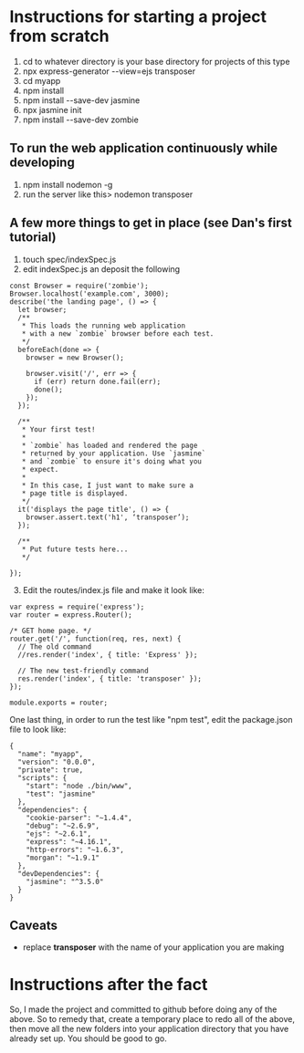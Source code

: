 # Instructions for starting a project from scratch

1. cd to whatever directory is your base directory for projects of this type
2. npx express-generator --view=ejs transposer
3. cd myapp
4. npm install
5. npm install --save-dev jasmine
6. npx jasmine init
7. npm install --save-dev zombie

## To run the web application continuously while developing
1. npm install nodemon -g
2. run the server like this> nodemon transposer

## A few more things to get in place (see Dan's first tutorial)

1. touch spec/indexSpec.js
2. edit indexSpec.js an deposit the following

```
const Browser = require('zombie');
Browser.localhost('example.com', 3000);
describe('the landing page', () => {
  let browser;
  /**
   * This loads the running web application
   * with a new `zombie` browser before each test.
   */
  beforeEach(done => {
    browser = new Browser();

    browser.visit('/', err => {
      if (err) return done.fail(err);
      done();
    });
  });

  /**
   * Your first test!
   *
   * `zombie` has loaded and rendered the page
   * returned by your application. Use `jasmine`
   * and `zombie` to ensure it's doing what you
   * expect.
   *
   * In this case, I just want to make sure a
   * page title is displayed.
   */
  it('displays the page title', () => {
    browser.assert.text('h1', ‘transposer’);
  });

  /**
   * Put future tests here...
   */

});
```
3. Edit the routes/index.js file and make it look like:

```
var express = require('express');
var router = express.Router();

/* GET home page. */
router.get('/', function(req, res, next) {
  // The old command
  //res.render('index', { title: 'Express' });

  // The new test-friendly command
  res.render('index', { title: 'transposer' });
});

module.exports = router;
```

One last thing, in order to run the test like "npm test", edit the package.json file to look like:

```
{
  "name": "myapp",
  "version": "0.0.0",
  "private": true,
  "scripts": {
    "start": "node ./bin/www",
    "test": "jasmine"
  },
  "dependencies": {
    "cookie-parser": "~1.4.4",
    "debug": "~2.6.9",
    "ejs": "~2.6.1",
    "express": "~4.16.1",
    "http-errors": "~1.6.3",
    "morgan": "~1.9.1"
  },
  "devDependencies": {
    "jasmine": "^3.5.0"
  }
}
```


## Caveats
* replace **transposer** with the name of your application you are making

# Instructions after the fact

So, I made the project and committed to github before doing any of the above. So to remedy that, create a temporary place to redo all of the above, then move all the new folders into your application directory that you have already set up. You should be good to go.
